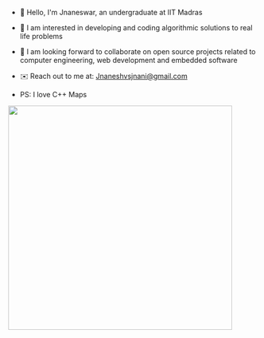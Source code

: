 * 👋 Hello, I'm Jnaneswar, an undergraduate at IIT Madras
* 🤖 I am interested in developing and coding algorithmic solutions to real life problems
* 🤝 I am looking forward to collaborate on open source projects related to computer engineering, web development and embedded software
* ✉️ Reach out to me at: Jnaneshvsjnani@gmail.com

* PS: I love C++ Maps

<!--
**Jnaneshrompilli/jnaneshrompilli** is a ✨ _special_ ✨ repository because its `README.md` (this file) appears on your GitHub profile-->

<p align="center" justify="center">
  <a justify="center">
    <img align="left" src="https://github-readme-stats.vercel.app/api?username=jnaneshrompilli&show_icons=true&theme=buefy" width="450">
  </a>
</p>


